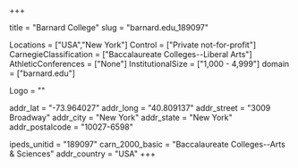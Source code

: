 
+++

title = "Barnard College"
slug = "barnard.edu_189097"

Locations = ["USA","New York"]
Control = ["Private not-for-profit"]
CarnegieClassification = ["Baccalaureate Colleges--Liberal Arts"]
AthleticConferences = ["None"]
InstitutionalSize = ["1,000 - 4,999"]
domain = ["barnard.edu"]

Logo = ""

addr_lat = "-73.964027"
addr_long = "40.809137"
addr_street = "3009 Broadway"
addr_city = "New York"
addr_state = "New York"
addr_postalcode = "10027-6598"

ipeds_unitid = "189097"
carn_2000_basic = "Baccalaureate Colleges--Arts & Sciences"
addr_country = "USA"
+++
    

